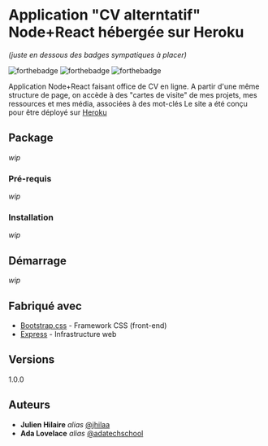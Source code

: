 # Application "CV alterntatif" Node+React hébergée sur Heroku
_(juste en dessous des badges sympatiques à placer)_

![forthebadge](https://img.shields.io/badge/react-green)  ![forthebadge](https://img.shields.io/badge/nodejs-orange)  ![forthebadge](https://img.shields.io/badge/MVC-grey)

Application Node+React faisant office de CV en ligne.
A partir d'une même structure de page, on accède à des "cartes de visite" de mes projets, mes ressources et mes média, associées à des mot-clés
Le site a été conçu pour être déployé sur [Heroku](https://www.heroku.com/ "Heroku")

## Package
_wip_

### Pré-requis
_wip_

### Installation
_wip_

## Démarrage
_wip_

## Fabriqué avec

* [Bootstrap.css](https://getbootstrap.com/) - Framework CSS (front-end)
* [Express](https://expressjs.com/fr/) - Infrastructure web

## Versions
1.0.0

## Auteurs
* **Julien Hilaire** _alias_ [@jhilaa](https://github.com/jhilaa)
* **Ada Lovelace** _alias_ [@adatechschool](https://github.com/adatechschool)


